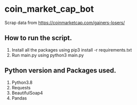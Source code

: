 # coin_market_cap_bot
Scrap data from https://coinmarketcap.com/gainers-losers/

## How to run the script.
1. Install all the packages using pip3 install -r requirements.txt
2. Run main.py using python3 main.py

## Python version and Packages used.
1. Python3.8
2. Requests
3. BeautifulSoap4
4. Pandas
